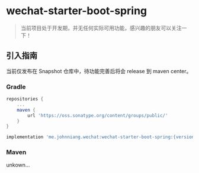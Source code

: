 # wechat-starter-boot-spring

> 当前项目处于开发期，并无任何实际可用功能，感兴趣的朋友可以关注一下！

## 引入指南

当前仅发布在 Snapshot 仓库中，待功能完善后将会 release 到 maven center。

### Gradle

```groovy
repositories {
    ...
    maven {
        url 'https://oss.sonatype.org/content/groups/public/'
    }
}

implementation 'me.johnniang.wechat:wechat-starter-boot-spring:{version}-SNAPSHOT'
```

### Maven

unkown...

